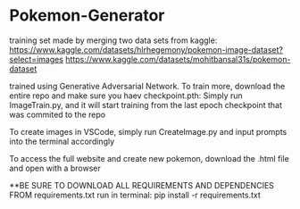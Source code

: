 # Pokemon-Generator

training set made by merging two data sets from kaggle:
    https://www.kaggle.com/datasets/hlrhegemony/pokemon-image-dataset?select=images
    https://www.kaggle.com/datasets/mohitbansal31s/pokemon-dataset

trained using Generative Adversarial Network. To train more, download the entire repo and make sure you haev checkpoint.pth:
    Simply run ImageTrain.py, and it will start training from the last epoch checkpoint that was commited to the repo

To create images in VSCode, simply run CreateImage.py and input prompts into the terminal accordingly

To access the full website and create new pokemon, download the .html file and open with a browser

**BE SURE TO DOWNLOAD ALL REQUIREMENTS AND DEPENDENCIES FROM requirements.txt
    run in terminal:
        pip install -r requirements.txt